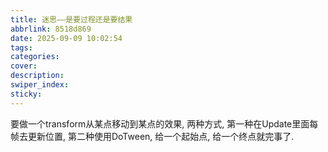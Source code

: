 ```yaml
---
title: 迷思——是要过程还是要结果
abbrlink: 8518d869
date: 2025-09-09 10:02:54
tags:
categories:
cover:
description:
swiper_index:
sticky:
---
```


要做一个transform从某点移动到某点的效果, 两种方式, 第一种在Update里面每帧去更新位置, 第二种使用DoTween, 给一个起始点, 给一个终点就完事了.
